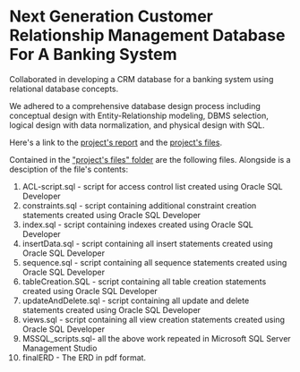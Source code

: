 # Next Generation Customer Relationship Management Database For A Banking System

Collaborated in developing a CRM database for a banking system using relational database concepts.

We adhered to a comprehensive database design process including conceptual design with Entity-Relationship modeling, DBMS selection, logical design with data normalization, and physical design with SQL. 

Here's a link to the [project's report](https://github.com/adedamola26/crm-database-for-banking-system/blob/main/project%20Report.pdf) and the [project's files](https://github.com/adedamola26/crm-database-for-banking-system/tree/main/project's%20files).

Contained in the ["project's files" folder](https://github.com/adedamola26/crm-database-for-banking-system/tree/main/project's%20files) are the following files. Alongside is a desciption of the file's contents:
1.	ACL-script.sql - script for access control list created using Oracle SQL Developer
2.	constraints.sql - script containing additional constraint creation statements created using Oracle SQL Developer
3.	index.sql - script containing indexes created using Oracle SQL Developer
4.	insertData.sql - script containing all insert statements created using Oracle SQL Developer 
5.	sequence.sql - script containing all sequence statements created using Oracle SQL Developer
6.	tableCreation.SQL - script containing all table creation statements created using Oracle SQL Developer
7.	updateAndDelete.sql - script containing all update and delete statements created using Oracle SQL Developer
8.	views.sql - script containing all view creation statements created using Oracle SQL Developer
9.	MSSQL_scripts.sql- all the above work repeated in Microsoft SQL Server Management Studio
10.	finalERD - The ERD in pdf format.
